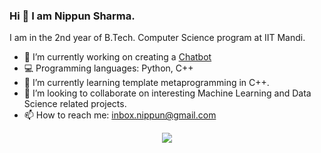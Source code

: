 ### Hi 👋 I am Nippun Sharma.

I am in the 2nd year of B.Tech. Computer Science program at IIT Mandi.

- 🔭 I’m currently working on creating a [Chatbot](https://github.com/NippunSharma/ChatterBox)
- 💻 Programming languages: Python, C++
- 🌱 I’m currently learning template metaprogramming in C++.
- 👯 I’m looking to collaborate on interesting Machine Learning and Data Science related projects.
- 📫 How to reach me: inbox.nippun@gmail.com
 
<div align="center">
<img src="https://github-readme-stats.vercel.app/api?username=NippunSharma&show_icons=true&theme=radical">
</div>
